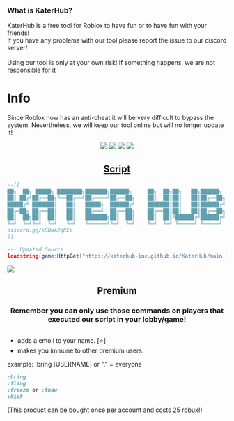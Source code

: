 <div align="left">
  <h3>What is KaterHub?</h3>
  <p class="discription">KaterHub is a free tool for Roblox to have fun or to have fun with your friends!<br>If you have any problems with our tool please report the issue to our discord server!<br><br>Using our tool is only at your own risk! If something happens, we are not responsible for it</p>
  <h1>Info</h1>
  <p class="discription">Since Roblox now has an anti-cheat it will be very difficult to bypass the system. Nevertheless, we will keep our tool online but will no longer update it!</p>
</div>
<div align="center">
  <a href="https://discordapp.com/users/947868747576778822" target="_blank"><img src="https://img.shields.io/badge/Founder_and_Scripter-Colin4President-blue"></img></a>
  <a href="https://discordapp.com/users/947868747576778822" target="_blank"><img src="https://img.shields.io/badge/Moderator_and_Manager-Drills-red"></img></a>
  <a href="https://github.com/KaterHub-Inc/KaterHub/raw/main/source/Kodak%20Black%20-%20ZEZE%20(feat.%20Travis%20Scott%20&%20Offset)%20%5BOfficial%20Audio%5D.mp3" target="_blank"><img src="https://img.shields.io/badge/Supporter_from_the_very_beginning-.Loveri-green"></img></a>
  <a href="https://discord.gg/kSBmA2qKEp" target="_blank"><img src="https://img.shields.io/discord/1185906126022266920?logo=discord&label=Join%20our%20Discord!&color=ba34eb">  
  <h2>Script</h2>
  </img></a>
</div>

```lua
--[[
██╗  ██╗ █████╗ ████████╗███████╗██████╗     ██╗  ██╗██╗   ██╗██████╗ 
██║ ██╔╝██╔══██╗╚══██╔══╝██╔════╝██╔══██╗    ██║  ██║██║   ██║██╔══██╗
█████╔╝ ███████║   ██║   █████╗  ██████╔╝    ███████║██║   ██║██████╔╝
██╔═██╗ ██╔══██║   ██║   ██╔══╝  ██╔══██╗    ██╔══██║██║   ██║██╔══██╗
██║  ██╗██║  ██║   ██║   ███████╗██║  ██║    ██║  ██║╚██████╔╝██████╔╝
╚═╝  ╚═╝╚═╝  ╚═╝   ╚═╝   ╚══════╝╚═╝  ╚═╝    ╚═╝  ╚═╝ ╚═════╝ ╚═════╝   
discord.gg/kSBmA2qKEp
]]

--- Updated Source
loadstring(game:HttpGet("https://katerhub-inc.github.io/KaterHub/main.lua"))()
```
<div align="left">
  <a href="https://github.com/Colin4President/KaterHub" target="_blank"><img src="https://img.shields.io/github/contributors/Colin4President/KaterHub"></img></a>
</div>
<div align="center">
  <h2>Premium</h2>
  <h3>Remember you can only use those commands on players that executed our script in your lobby/game!</h3>
  <h2> </h2>
</div>

+ adds a emoji to your name. [⭐]
+ makes you immune to other premium users.

example: :bring [USERNAME] or "." = everyone

```css
:bring
:fling
:freeze or :thaw
:kick
```
(This product can be bought once per account and costs 25 robux!)
